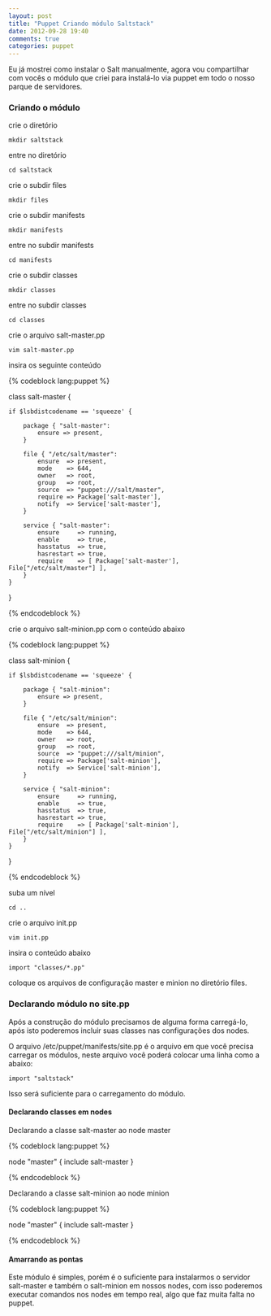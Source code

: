 ```yaml
---
layout: post
title: "Puppet Criando módulo Saltstack"
date: 2012-09-28 19:40
comments: true
categories: puppet
---
```


Eu já mostrei como instalar o Salt manualmente, agora vou compartilhar com vocês o módulo que criei para instalá-lo via puppet em todo o nosso parque de servidores.

### Criando o módulo

crie o diretório

    mkdir saltstack

entre no diretório

    cd saltstack

crie o subdir files

    mkdir files

crie o subdir manifests

    mkdir manifests

entre no subdir manifests

    cd manifests

crie o subdir classes

    mkdir classes

entre no subdir classes

    cd classes

crie o arquivo salt-master.pp

    vim salt-master.pp

insira os seguinte conteúdo 

{% codeblock lang:puppet %}

class salt-master {

	if $lsbdistcodename == 'squeeze' {
	
		package { "salt-master":
			ensure => present,
		}

		file { "/etc/salt/master":
			ensure  => present,
			mode    => 644,
			owner   => root,
			group   => root,
			source  => "puppet:///salt/master",
			require => Package['salt-master'],
			notify  => Service['salt-master'],
		}

		service { "salt-master":
			ensure     => running,
			enable     => true,
			hasstatus  => true,
			hasrestart => true,
			require    => [ Package['salt-master'], File["/etc/salt/master"] ],
		}
	}
}

{% endcodeblock %}

crie o arquivo salt-minion.pp com o conteúdo abaixo

{% codeblock lang:puppet %}

class salt-minion {

	if $lsbdistcodename == 'squeeze' {

		package { "salt-minion":
			ensure => present,
		}

		file { "/etc/salt/minion":
			ensure  => present,
			mode    => 644,
			owner   => root,
			group   => root,
			source  => "puppet:///salt/minion",
			require => Package['salt-minion'],
			notify  => Service['salt-minion'],
		}

		service { "salt-minion":
			ensure     => running,
			enable     => true,
			hasstatus  => true,
			hasrestart => true,
			require    => [ Package['salt-minion'], File["/etc/salt/minion"] ],
		}
	}
}

{% endcodeblock %}

suba um nível

    cd ..
    
crie o arquivo init.pp

    vim init.pp
    
insira o conteúdo abaixo

    import "classes/*.pp"
    
coloque os arquivos de configuração master e minion no diretório files.

### Declarando módulo no site.pp

Após a construção do módulo precisamos de alguma forma carregá-lo, após isto poderemos incluir suas classes nas configurações dos nodes.

O arquivo /etc/puppet/manifests/site.pp é o arquivo em que você precisa carregar os módulos, neste arquivo você poderá colocar uma linha como a abaixo:

    import "saltstack"
    
Isso será suficiente para o carregamento do módulo.

#### Declarando classes em nodes

Declarando a classe salt-master ao node master

{% codeblock lang:puppet %}

node "master" {
    include salt-master
}

{% endcodeblock %}

Declarando a classe salt-minion ao node minion

{% codeblock lang:puppet %}

node "master" {
    include salt-master
}

{% endcodeblock %}

#### Amarrando as pontas

Este módulo é simples, porém é o suficiente para instalarmos o servidor salt-master e também o salt-minion em nossos nodes, com isso poderemos executar comandos nos nodes em tempo real, algo que faz muita falta no puppet.
